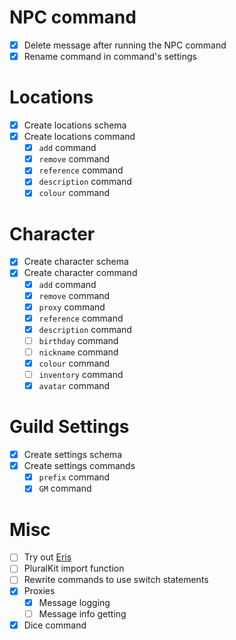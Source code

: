 # NPC command
- [x] Delete message after running the NPC command
- [x] Rename command in command's settings

# Locations
- [x] Create locations schema
- [x] Create locations command
  - [x] `add` command
  - [x] `remove` command
  - [x] `reference` command
  - [x] `description` command
  - [x] `colour` command

# Character
- [x] Create character schema
- [x] Create character command
  - [x] `add` command
  - [x] `remove` command
  - [x] `proxy` command
  - [x] `reference` command
  - [x] `description` command
  - [ ] `birthday` command
  - [ ] `nickname` command
  - [x] `colour` command
  - [ ] `inventory` command
  - [x] `avatar` command

# Guild Settings
- [x] Create settings schema
- [x] Create settings commands
  - [x] `prefix` command
  - [x] `GM` command

# Misc
- [ ] Try out [Eris](https://abal.moe/Eris/)
- [ ] PluralKit import function
- [ ] Rewrite commands to use switch statements
- [x] Proxies
  - [x] Message logging
  - [ ] Message info getting
- [x] Dice command
